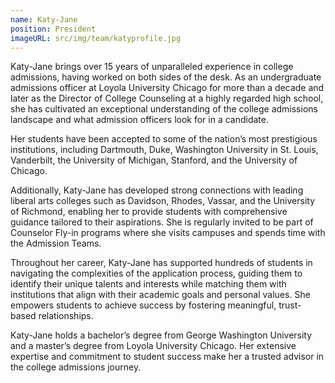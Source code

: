 ```yaml
---
name: Katy-Jane
position: President
imageURL: src/img/team/katyprofile.jpg
---
```


Katy-Jane brings over 15 years of unparalleled experience in college admissions,
having worked on both sides of the desk. As an undergraduate admissions officer
at Loyola University Chicago for more than a decade and later as the Director of
College Counseling at a highly regarded high school, she has cultivated an
exceptional understanding of the college admissions landscape and what admission
officers look for in a candidate.

Her students have been accepted to some of the nation’s most prestigious
institutions, including Dartmouth, Duke, Washington University in St. Louis,
Vanderbilt, the University of Michigan, Stanford, and the University of Chicago.

Additionally, Katy-Jane has developed strong connections with leading liberal arts
colleges such as Davidson, Rhodes, Vassar, and the University of Richmond,
enabling her to provide students with comprehensive guidance tailored to their
aspirations. She is regularly invited to be part of Counselor Fly-in programs where
she visits campuses and spends time with the Admission Teams.

Throughout her career, Katy-Jane has supported hundreds of students in navigating
the complexities of the application process, guiding them to identify their unique
talents and interests while matching them with institutions that align with their
academic goals and personal values. She empowers students to achieve success by
fostering meaningful, trust-based relationships.

Katy-Jane holds a bachelor’s degree from George Washington University and a
master’s degree from Loyola University Chicago. Her extensive expertise and
commitment to student success make her a trusted advisor in the college
admissions journey.